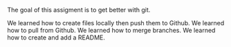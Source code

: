 The goal of this assigment is to get better with git.

We learned how to create files locally then push them to Github.
We learned how to pull from Github.
We learned how to merge branches.
We learned how to create and add a README.
